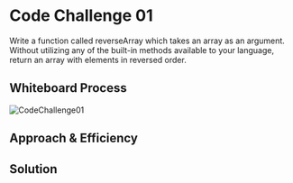 # Code Challenge 01
Write a function called reverseArray which takes an array as an argument. Without utilizing any of the built-in methods available to your language, return an array with elements in reversed order.

## Whiteboard Process
![CodeChallenge01](/CodeChallenge1.jpg)
<!-- Embedded whiteboard image -->

## Approach & Efficiency
<!-- What approach did you take? Why? What is the Big O space/time for this approach? -->

## Solution
<!-- Show how to run your code, and examples of it in action -->
